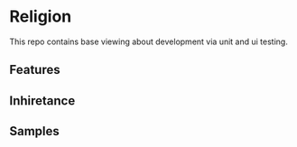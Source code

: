 # Religion

This repo contains base viewing about development via unit and ui testing.

## Features

## Inhiretance

## Samples
